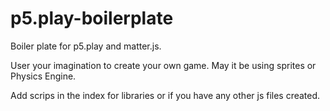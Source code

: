 # p5.play-boilerplate
Boiler plate for p5.play and matter.js.

User your imagination to create your own game. May it be using sprites or Physics Engine.

Add scrips in the index for libraries or if you have any other js files created.
